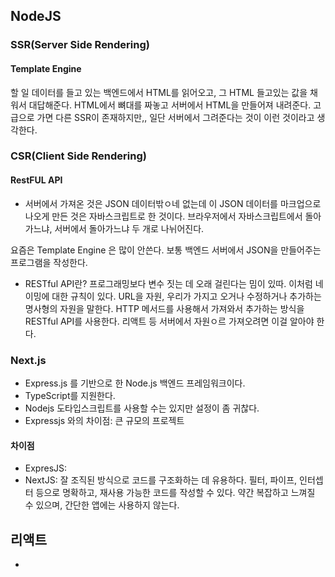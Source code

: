 ## NodeJS 

### SSR(Server Side Rendering)

#### Template Engine

할 일 데이터를 들고 있는 백엔드에서 HTML를 읽어오고, 그 HTML 들고있는 값을 채워서 대답해준다. HTML에서 뼈대를 짜놓고 서버에서 HTML을 만들어져 내려준다. 고급으로 가면 다른 SSR이 존재하지만,, 일단 서버에서 그려준다는 것이 이런 것이라고 생각한다.



### CSR(Client Side Rendering)

#### RestFUL API

- 서버에서 가져온 것은 JSON 데이터밖ㅇ네 없는데 이 JSON 데이터를 마크업으로 나오게 만든 것은 자바스크립트로 한 것이다. 브라우저에서 자바스크립트에서 돌아가느냐, 서버에서 돌아가느냐 두 개로 나뉘어진다. 



요즘은 Template Engine 은 많이 안쓴다. 보통 백엔드 서버에서 JSON을 만들어주는 프로그램을 작성한다. 



- RESTful API란? 프로그래밍보다 변수 짓는 데 오래 걸린다는 밈이 있따. 이처럼 네이밍에 대한 규칙이 있다. URL을 자원, 우리가 가지고 오거나 수정하거나 추가하는 명사형의 자원을 말한다. HTTP 메서드를 사용해서 가져와서 추가하는 방식을 RESTful API를 사용한다. 리액트 등 서버에서 자원ㅇ르 가져오려면 이걸 알아야 한다.



### Next.js

- Express.js 를 기반으로 한 Node.js 백엔드 프레임워크이다.
- TypeScript를 지원한다. 
- Nodejs 도타입스크립트를 사용할 수는 있지만 설정이 좀 귀찮다.
- Expressjs 와의 차이점: 큰 규모의 프로젝트



#### 차이점

- ExpresJS: 
- NextJS: 잘 조직된 방식으로 코드를 구조화하는 데 유용하다. 필터, 파이프, 인터셉터 등으로 명확하고, 재사용 가능한 코드를 작성할 수 있다. 약간 복잡하고 느껴질 수 있으며, 간단한 앱에는 사용하지 않는다. 





## 리액트

- 